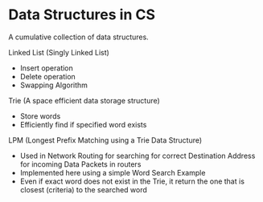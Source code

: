 Data Structures in CS
===============

A cumulative collection of data structures.

Linked List (Singly Linked List)
  - Insert operation
  - Delete operation
  - Swapping Algorithm

Trie (A space efficient data storage structure)
  - Store words
  - Efficiently find if specified word exists

LPM (Longest Prefix Matching using a Trie Data Structure)
  - Used in Network Routing for searching for correct Destination Address for incoming Data Packets in routers
  - Implemented here using a simple Word Search Example
  - Even if exact word does not exist in the Trie, it return the one that is closest (criteria) to the searched word



